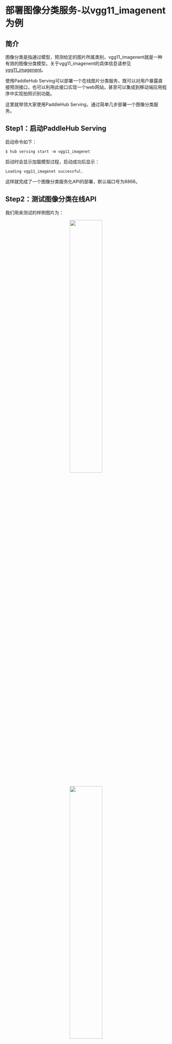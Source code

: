 # 部署图像分类服务-以vgg11_imagenent为例
## 简介
图像分类是指通过模型，预测给定的图片所属类别，vgg11_imagenent就是一种有效的图像分类模型。关于vgg11_imagenent的具体信息请参见[vgg11_imagenent](https://paddlepaddle.org.cn/hubdetail?name=vgg11_imagenet&en_category=ImageClassification)。

使用PaddleHub Serving可以部署一个在线图片分类服务，既可以对用户暴露直接预测接口，也可以利用此接口实现一个web网站，甚至可以集成到移动端应用程序中实现拍照识别功能。

这里就带领大家使用PaddleHub Serving，通过简单几步部署一个图像分类服务。

##  Step1：启动PaddleHub Serving
启动命令如下：
```shell
$ hub serving start -m vgg11_imagenet  
```
启动时会显示加载模型过程，启动成功后显示：
```shell
Loading vgg11_imagenet successful.
```
这样就完成了一个图像分类服务化API的部署，默认端口号为8866。

## Step2：测试图像分类在线API
我们用来测试的样例图片为：  

<p align="center">  
<img src="../../../docs/imgs/cat.jpg" width="45%" />  
</p>  

<p align="center">  
<img src="../../../docs/imgs/flower.jpg" width="45%"/>  
</p>

准备的数据格式为：
```python
files = [("image", file_1), ("image", file_2)]
```
**NOTE:** 每个元素第一个参数为"image"。

代码如下：
```python
>>> file_list = ["../img/cat.jpg", "../img/flower.jpg"]  
>>> files = [("image", (open(item, "rb"))) for item in file_list]
```

## Step3：获取并验证结果
然后就可以发送请求到图像分类服务API，并得到结果了，代码如下：
```python
>>> # 指定检测方法为vgg11_imagenet并发送post请求
>>> url = "http://127.0.0.1:8866/predict/image/vgg11_imagenet"
>>> r = requests.post(url=url, files=files)
```
vgg11_imagenent返回的结果为图像分类结果及其对应的概率，我们尝试打印接口返回结果：
```python

>>> print(json.dumps(r.json(), indent=4, ensure_ascii=False))  
{
    "results": "[[{'Egyptian cat': 0.540287435054779}], [{'daisy': 0.9976677298545837}]]"
}
```

这样我们就完成了对图像分类预测服务化部署和测试。

完整的测试代码见[vgg11_imagenent_serving_demo.py](vgg11_imagenet_serving_demo.py)。
